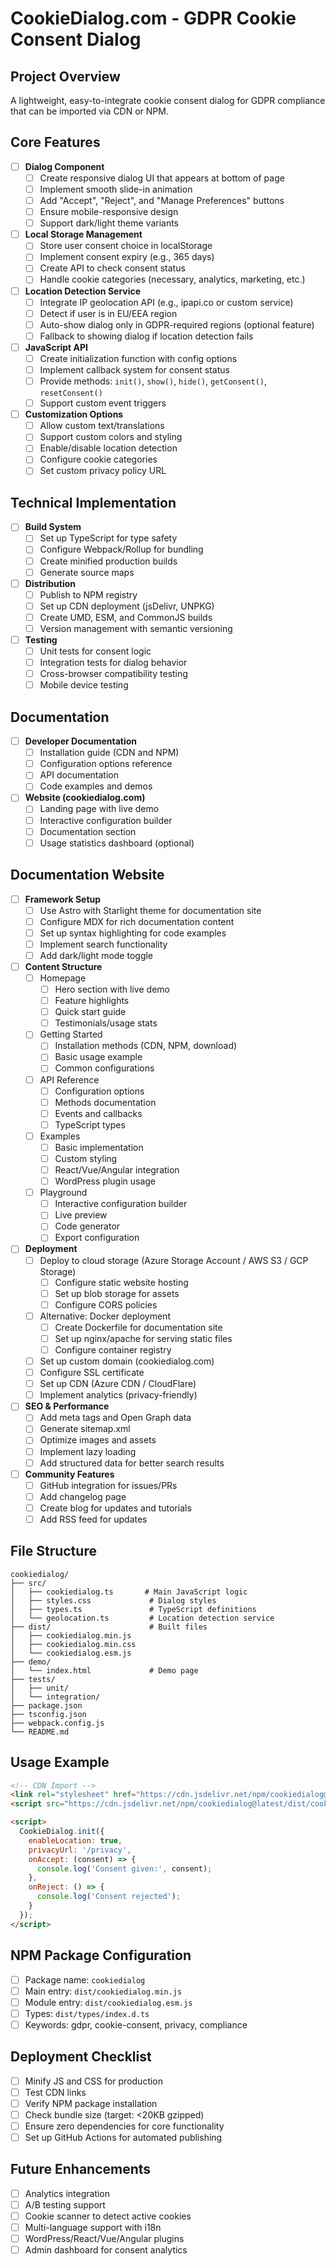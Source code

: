 # CookieDialog.com - GDPR Cookie Consent Dialog

## Project Overview
A lightweight, easy-to-integrate cookie consent dialog for GDPR compliance that can be imported via CDN or NPM.

## Core Features
- [ ] **Dialog Component**
  - [ ] Create responsive dialog UI that appears at bottom of page
  - [ ] Implement smooth slide-in animation
  - [ ] Add "Accept", "Reject", and "Manage Preferences" buttons
  - [ ] Ensure mobile-responsive design
  - [ ] Support dark/light theme variants

- [ ] **Local Storage Management**
  - [ ] Store user consent choice in localStorage
  - [ ] Implement consent expiry (e.g., 365 days)
  - [ ] Create API to check consent status
  - [ ] Handle cookie categories (necessary, analytics, marketing, etc.)

- [ ] **Location Detection Service**
  - [ ] Integrate IP geolocation API (e.g., ipapi.co or custom service)
  - [ ] Detect if user is in EU/EEA region
  - [ ] Auto-show dialog only in GDPR-required regions (optional feature)
  - [ ] Fallback to showing dialog if location detection fails

- [ ] **JavaScript API**
  - [ ] Create initialization function with config options
  - [ ] Implement callback system for consent status
  - [ ] Provide methods: `init()`, `show()`, `hide()`, `getConsent()`, `resetConsent()`
  - [ ] Support custom event triggers

- [ ] **Customization Options**
  - [ ] Allow custom text/translations
  - [ ] Support custom colors and styling
  - [ ] Enable/disable location detection
  - [ ] Configure cookie categories
  - [ ] Set custom privacy policy URL

## Technical Implementation
- [ ] **Build System**
  - [ ] Set up TypeScript for type safety
  - [ ] Configure Webpack/Rollup for bundling
  - [ ] Create minified production builds
  - [ ] Generate source maps

- [ ] **Distribution**
  - [ ] Publish to NPM registry
  - [ ] Set up CDN deployment (jsDelivr, UNPKG)
  - [ ] Create UMD, ESM, and CommonJS builds
  - [ ] Version management with semantic versioning

- [ ] **Testing**
  - [ ] Unit tests for consent logic
  - [ ] Integration tests for dialog behavior
  - [ ] Cross-browser compatibility testing
  - [ ] Mobile device testing

## Documentation
- [ ] **Developer Documentation**
  - [ ] Installation guide (CDN and NPM)
  - [ ] Configuration options reference
  - [ ] API documentation
  - [ ] Code examples and demos

- [ ] **Website (cookiedialog.com)**
  - [ ] Landing page with live demo
  - [ ] Interactive configuration builder
  - [ ] Documentation section
  - [ ] Usage statistics dashboard (optional)

## Documentation Website
- [ ] **Framework Setup**
  - [ ] Use Astro with Starlight theme for documentation site
  - [ ] Configure MDX for rich documentation content
  - [ ] Set up syntax highlighting for code examples
  - [ ] Implement search functionality
  - [ ] Add dark/light mode toggle

- [ ] **Content Structure**
  - [ ] Homepage
    - [ ] Hero section with live demo
    - [ ] Feature highlights
    - [ ] Quick start guide
    - [ ] Testimonials/usage stats
  - [ ] Getting Started
    - [ ] Installation methods (CDN, NPM, download)
    - [ ] Basic usage example
    - [ ] Common configurations
  - [ ] API Reference
    - [ ] Configuration options
    - [ ] Methods documentation
    - [ ] Events and callbacks
    - [ ] TypeScript types
  - [ ] Examples
    - [ ] Basic implementation
    - [ ] Custom styling
    - [ ] React/Vue/Angular integration
    - [ ] WordPress plugin usage
  - [ ] Playground
    - [ ] Interactive configuration builder
    - [ ] Live preview
    - [ ] Code generator
    - [ ] Export configuration

- [ ] **Deployment**
  - [ ] Deploy to cloud storage (Azure Storage Account / AWS S3 / GCP Storage)
    - [ ] Configure static website hosting
    - [ ] Set up blob storage for assets
    - [ ] Configure CORS policies
  - [ ] Alternative: Docker deployment
    - [ ] Create Dockerfile for documentation site
    - [ ] Set up nginx/apache for serving static files
    - [ ] Configure container registry
  - [ ] Set up custom domain (cookiedialog.com)
  - [ ] Configure SSL certificate
  - [ ] Set up CDN (Azure CDN / CloudFlare)
  - [ ] Implement analytics (privacy-friendly)

- [ ] **SEO & Performance**
  - [ ] Add meta tags and Open Graph data
  - [ ] Generate sitemap.xml
  - [ ] Optimize images and assets
  - [ ] Implement lazy loading
  - [ ] Add structured data for better search results

- [ ] **Community Features**
  - [ ] GitHub integration for issues/PRs
  - [ ] Add changelog page
  - [ ] Create blog for updates and tutorials
  - [ ] Add RSS feed for updates

## File Structure
```
cookiedialog/
├── src/
│   ├── cookiedialog.ts       # Main JavaScript logic
│   ├── styles.css             # Dialog styles
│   ├── types.ts               # TypeScript definitions
│   └── geolocation.ts         # Location detection service
├── dist/                      # Built files
│   ├── cookiedialog.min.js
│   ├── cookiedialog.min.css
│   └── cookiedialog.esm.js
├── demo/
│   └── index.html             # Demo page
├── tests/
│   ├── unit/
│   └── integration/
├── package.json
├── tsconfig.json
├── webpack.config.js
└── README.md
```

## Usage Example
```html
<!-- CDN Import -->
<link rel="stylesheet" href="https://cdn.jsdelivr.net/npm/cookiedialog@latest/dist/cookiedialog.min.css">
<script src="https://cdn.jsdelivr.net/npm/cookiedialog@latest/dist/cookiedialog.min.js"></script>

<script>
  CookieDialog.init({
    enableLocation: true,
    privacyUrl: '/privacy',
    onAccept: (consent) => {
      console.log('Consent given:', consent);
    },
    onReject: () => {
      console.log('Consent rejected');
    }
  });
</script>
```

## NPM Package Configuration
- [ ] Package name: `cookiedialog`
- [ ] Main entry: `dist/cookiedialog.min.js`
- [ ] Module entry: `dist/cookiedialog.esm.js`
- [ ] Types: `dist/types/index.d.ts`
- [ ] Keywords: gdpr, cookie-consent, privacy, compliance

## Deployment Checklist
- [ ] Minify JS and CSS for production
- [ ] Test CDN links
- [ ] Verify NPM package installation
- [ ] Check bundle size (target: <20KB gzipped)
- [ ] Ensure zero dependencies for core functionality
- [ ] Set up GitHub Actions for automated publishing

## Future Enhancements
- [ ] Analytics integration
- [ ] A/B testing support
- [ ] Cookie scanner to detect active cookies
- [ ] Multi-language support with i18n
- [ ] WordPress/React/Vue/Angular plugins
- [ ] Admin dashboard for consent analytics